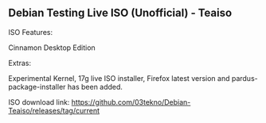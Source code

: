 ## Debian Testing Live ISO (Unofficial) - Teaiso 
ISO Features:

Cinnamon Desktop Edition

Extras:

Experimental Kernel, 17g live ISO installer, Firefox latest version and pardus-package-installer has been added.

ISO download link: 
https://github.com/03tekno/Debian-Teaiso/releases/tag/current

